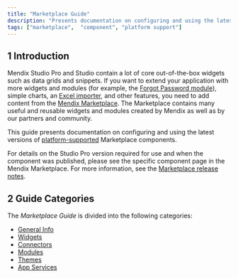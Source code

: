```yaml
---
title: "Marketplace Guide"
description: "Presents documentation on configuring and using the latest versions of platform-supported components."
tags: ["marketplace",  "component", "platform support"]
---
```


## 1 Introduction

Mendix Studio Pro and Studio contain a lot of core out-of-the-box widgets such as data grids and snippets. If you want to extend your application with more widgets and modules (for example, the [Forgot Password module](https://marketplace.mendix.com/link/component/1296/)), simple charts, an [Excel importer](https://marketplace.mendix.com/link/component/1296/), and other features, you need to add content from the [Mendix Marketplace](https://marketplace.mendix.com/). The Marketplace contains many useful and reusable widgets and modules created by Mendix as well as by our partners and community.

This guide presents documentation on configuring and using the latest versions of [platform-supported](/appstore/general/app-store-content-support#category) Marketplace components.

For details on the Studio Pro version required for use and when the component was published, please see the specific component page in the Mendix Marketplace. For more information, see the [Marketplace release notes](/releasenotes/app-store/).

## 2 Guide Categories

The *Marketplace Guide* is divided into the following categories:

* [General Info](general/)
* [Widgets](widgets/)
* [Connectors](connectors/)
* [Modules](modules/)
* [Themes](themes/)
* [App Services](app-services/)


